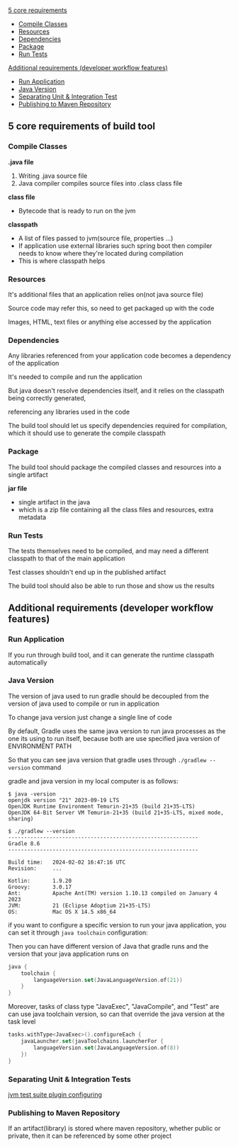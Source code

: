 [5 core requirements](#5-core-requirements-of-build-tool)
- [Compile Classes](#compile-classes)
- [Resources](#resources)
- [Dependencies](#dependencies)
- [Package](#package)
- [Run Tests](#run-tests)

[Additional requirements (developer workflow features)](#additional-requirements-developer-workflow-features)
- [Run Application](#run-application)
- [Java Version](#java-version)
- [Separating Unit & Integration Test](#separating-unit--integration-tests)
- [Publishing to Maven Repository](#publishing-to-maven-repository)

## 5 core requirements of build tool

### Compile Classes

**.java file**
1. Writing .java source file
2. Java compiler compiles source files into .class class file

**class file**
- Bytecode that is ready to run on the jvm

**classpath**
- A list of files passed to jvm(source file, properties ...)
- If application use external libraries such spring boot then compiler needs to know where they're located during compilation
- This is where classpath helps

### Resources

It's additional files that an application relies on(not java source file)

Source code may refer this, so need to get packaged up with the code

Images, HTML, text files or anything else accessed by the application

### Dependencies

Any libraries referenced from your application code becomes a dependency of the application

It's needed to compile and run the application

But java doesn't resolve dependencies itself, and it relies on the classpath being correctly generated,

referencing any libraries used in the code

The build tool should let us specify dependencies required for compilation, which it should use to generate the compile classpath

### Package

The build tool should package the compiled classes and resources into a single artifact

**jar file**
- single artifact in the java
- which is a zip file containing all the class files and resources, extra metadata

### Run Tests

The tests themselves need to be compiled, and may need a different classpath to that of the main application

Test classes shouldn't end up in the published artifact

The build tool should also be able to run those and show us the results

## Additional requirements (developer workflow features)

### Run Application

If you run through build tool, and it can generate the runtime classpath automatically

### Java Version

The version of java used to run gradle should be decoupled from the version of java used to compile or run in application

To change java version just change a single line of code

By default, Gradle uses the same java version to run java processes as the one its using to run itself, because both are use specified java version of ENVIRONMENT PATH

So that you can see java version that gradle uses through `./gradlew --version` command

gradle and java version in my local computer is as follows:
```text
$ java -version
openjdk version "21" 2023-09-19 LTS
OpenJDK Runtime Environment Temurin-21+35 (build 21+35-LTS)
OpenJDK 64-Bit Server VM Temurin-21+35 (build 21+35-LTS, mixed mode, sharing)

$ ./gradlew --version
------------------------------------------------------------
Gradle 8.6
------------------------------------------------------------

Build time:   2024-02-02 16:47:16 UTC
Revision:     ...

Kotlin:       1.9.20
Groovy:       3.0.17
Ant:          Apache Ant(TM) version 1.10.13 compiled on January 4 2023
JVM:          21 (Eclipse Adoptium 21+35-LTS)
OS:           Mac OS X 14.5 x86_64
```

if you want to configure a specific version to run your java application, you can set it through `java toolchain` configuration:

Then you can have different version of Java that gradle runs and the version that your java application runs on

```kotlin
java {
    toolchain {
        languageVersion.set(JavaLanguageVersion.of(21))
    }
}
```

Moreover, tasks of class type "JavaExec", "JavaCompile", and "Test" are can use java toolchain version, so can that override the java version at the task level  

```kotlin
tasks.withType<JavaExec>().configureEach {
    javaLauncher.set(javaToolchains.launcherFor {
        languageVersion.set(JavaLanguageVersion.of(8))
    })
}
```

### Separating Unit & Integration Tests

[jvm test suite plugin configuring](tasks/Test%20task.md/#separate-test-task-and-directory-that-unit-test-and-integration-test)

### Publishing to Maven Repository

If an artifact(library) is stored where maven repository, whether public or private, then it can be referenced by some other project  